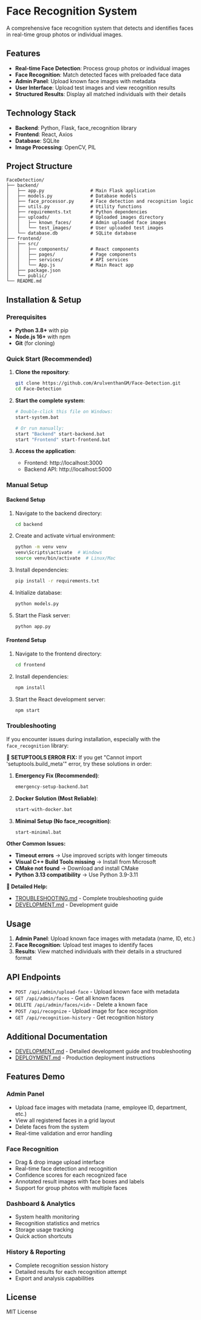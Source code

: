 # Face Recognition System

A comprehensive face recognition system that detects and identifies faces in real-time group photos or individual images.

## Features

- **Real-time Face Detection**: Process group photos or individual images
- **Face Recognition**: Match detected faces with preloaded face data
- **Admin Panel**: Upload known face images with metadata
- **User Interface**: Upload test images and view recognition results
- **Structured Results**: Display all matched individuals with their details

## Technology Stack

- **Backend**: Python, Flask, face_recognition library
- **Frontend**: React, Axios
- **Database**: SQLite
- **Image Processing**: OpenCV, PIL

## Project Structure

```
FaceDetection/
├── backend/
│   ├── app.py                 # Main Flask application
│   ├── models.py              # Database models
│   ├── face_processor.py      # Face detection and recognition logic
│   ├── utils.py               # Utility functions
│   ├── requirements.txt       # Python dependencies
│   ├── uploads/               # Uploaded images directory
│   │   ├── known_faces/       # Admin uploaded face images
│   │   └── test_images/       # User uploaded test images
│   └── database.db            # SQLite database
├── frontend/
│   ├── src/
│   │   ├── components/        # React components
│   │   ├── pages/             # Page components
│   │   ├── services/          # API services
│   │   └── App.js             # Main React app
│   ├── package.json
│   └── public/
└── README.md
```

## Installation & Setup

### Prerequisites

- **Python 3.8+** with pip
- **Node.js 16+** with npm
- **Git** (for cloning)

### Quick Start (Recommended)

1. **Clone the repository**:
   ```bash
   git clone https://github.com/ArulventhanGM/Face-Detection.git
   cd Face-Detection
   ```

2. **Start the complete system**:
   ```bash
   # Double-click this file on Windows:
   start-system.bat
   
   # Or run manually:
   start "Backend" start-backend.bat
   start "Frontend" start-frontend.bat
   ```

3. **Access the application**:
   - Frontend: http://localhost:3000
   - Backend API: http://localhost:5000

### Manual Setup

#### Backend Setup

1. Navigate to the backend directory:
   ```bash
   cd backend
   ```

2. Create and activate virtual environment:
   ```bash
   python -m venv venv
   venv\Scripts\activate  # Windows
   source venv/bin/activate  # Linux/Mac
   ```

3. Install dependencies:
   ```bash
   pip install -r requirements.txt
   ```

4. Initialize database:
   ```bash
   python models.py
   ```

5. Start the Flask server:
   ```bash
   python app.py
   ```

#### Frontend Setup

1. Navigate to the frontend directory:
   ```bash
   cd frontend
   ```

2. Install dependencies:
   ```bash
   npm install
   ```

3. Start the React development server:
   ```bash
   npm start
   ```

### Troubleshooting

If you encounter issues during installation, especially with the `face_recognition` library:

**🚨 SETUPTOOLS ERROR FIX:**
If you get "Cannot import 'setuptools.build_meta'" error, try these solutions in order:

1. **Emergency Fix (Recommended)**:
   ```bash
   emergency-setup-backend.bat
   ```

2. **Docker Solution (Most Reliable)**:
   ```bash
   start-with-docker.bat
   ```

3. **Minimal Setup (No face_recognition)**:
   ```bash
   start-minimal.bat
   ```

**Other Common Issues:**
- **Timeout errors** → Use improved scripts with longer timeouts
- **Visual C++ Build Tools missing** → Install from Microsoft
- **CMake not found** → Download and install CMake
- **Python 3.13 compatibility** → Use Python 3.9-3.11

**📖 Detailed Help:**
- [TROUBLESHOOTING.md](TROUBLESHOOTING.md) - Complete troubleshooting guide
- [DEVELOPMENT.md](DEVELOPMENT.md) - Development guide

## Usage

1. **Admin Panel**: Upload known face images with metadata (name, ID, etc.)
2. **Face Recognition**: Upload test images to identify faces
3. **Results**: View matched individuals with their details in a structured format

## API Endpoints

- `POST /api/admin/upload-face` - Upload known face with metadata
- `GET /api/admin/faces` - Get all known faces
- `DELETE /api/admin/faces/<id>` - Delete a known face
- `POST /api/recognize` - Upload image for face recognition
- `GET /api/recognition-history` - Get recognition history

## Additional Documentation

- [DEVELOPMENT.md](DEVELOPMENT.md) - Detailed development guide and troubleshooting
- [DEPLOYMENT.md](DEPLOYMENT.md) - Production deployment instructions

## Features Demo

### Admin Panel
- Upload face images with metadata (name, employee ID, department, etc.)
- View all registered faces in a grid layout
- Delete faces from the system
- Real-time validation and error handling

### Face Recognition
- Drag & drop image upload interface
- Real-time face detection and recognition
- Confidence scores for each recognized face
- Annotated result images with face boxes and labels
- Support for group photos with multiple faces

### Dashboard & Analytics
- System health monitoring
- Recognition statistics and metrics
- Storage usage tracking
- Quick action shortcuts

### History & Reporting
- Complete recognition session history
- Detailed results for each recognition attempt
- Export and analysis capabilities

## License

MIT License
